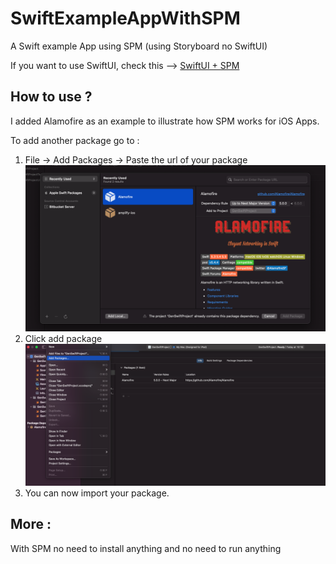 # SwiftExampleAppWithSPM
A Swift example App using SPM (using Storyboard no SwiftUI)

If you want to use SwiftUI, check this --> [SwiftUI + SPM](https://github.com/ThePredators/swift5-module-template)


## How to use ?
I added Alamofire as an example to illustrate how SPM works for iOS Apps.

To add another package go to :

1. File -> Add Packages -> Paste the url of your package
![alt text](screenshots/2.png "Phase 1")
2. Click add package
![alt text](screenshots/1.png "Phase 2")
3. You can now import your package.

## More :

With SPM no need to install anything and no need to run anything
